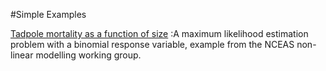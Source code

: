 #Simple Examples

[Tadpole mortality as a function of size][1]
:A maximum likelihood estimation problem with a binomial response variable, example from the NCEAS non-linear modelling working group.

[1]: ./tadpole-mortality/

